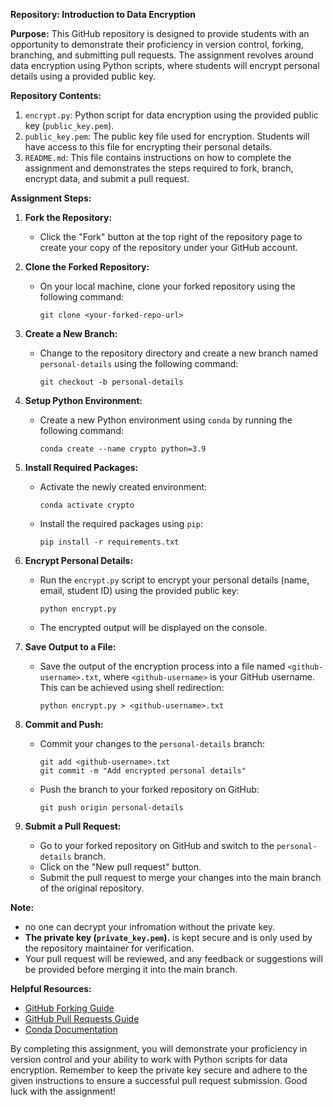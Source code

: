 **Repository: Introduction to Data Encryption**

**Purpose:**
This GitHub repository is designed to provide students with an opportunity to demonstrate their proficiency in version control, forking, branching, and submitting pull requests. The assignment revolves around data encryption using Python scripts, where students will encrypt personal details using a provided public key.

**Repository Contents:**
1. `encrypt.py`: Python script for data encryption using the provided public key (`public_key.pem`).
2. `public_key.pem`: The public key file used for encryption. Students will have access to this file for encrypting their personal details.
3. `README.md`: This file contains instructions on how to complete the assignment and demonstrates the steps required to fork, branch, encrypt data, and submit a pull request.

**Assignment Steps:**
1. **Fork the Repository:**
   - Click the "Fork" button at the top right of the repository page to create your copy of the repository under your GitHub account.

2. **Clone the Forked Repository:**
   - On your local machine, clone your forked repository using the following command:
     ```
     git clone <your-forked-repo-url>
     ```

3. **Create a New Branch:**
   - Change to the repository directory and create a new branch named `personal-details` using the following command:
     ```
     git checkout -b personal-details
     ```

4. **Setup Python Environment:**
   - Create a new Python environment using `conda` by running the following command:
     ```
     conda create --name crypto python=3.9
     ```

5. **Install Required Packages:**
   - Activate the newly created environment:
     ```
     conda activate crypto
     ```
   - Install the required packages using `pip`:
     ```
     pip install -r requirements.txt
     ```

6. **Encrypt Personal Details:**
   - Run the `encrypt.py` script to encrypt your personal details (name, email, student ID) using the provided public key:
     ```
     python encrypt.py
     ```
   - The encrypted output will be displayed on the console.

7. **Save Output to a File:**
   - Save the output of the encryption process into a file named `<github-username>.txt`, where `<github-username>` is your GitHub username. This can be achieved using shell redirection:
     ```
     python encrypt.py > <github-username>.txt
     ```

8. **Commit and Push:**
   - Commit your changes to the `personal-details` branch:
     ```
     git add <github-username>.txt
     git commit -m "Add encrypted personal details"
     ```
   - Push the branch to your forked repository on GitHub:
     ```
     git push origin personal-details
     ```

9. **Submit a Pull Request:**
   - Go to your forked repository on GitHub and switch to the `personal-details` branch.
   - Click on the "New pull request" button.
   - Submit the pull request to merge your changes into the main branch of the original repository.

**Note:**
- no one can decrypt your infromation without the private key.
- **The private key (`private_key.pem`).** is kept secure and is only used by the repository maintainer for verification.
- Your pull request will be reviewed, and any feedback or suggestions will be provided before merging it into the main branch.

**Helpful Resources:**
- [GitHub Forking Guide](https://docs.github.com/en/get-started/quickstart/fork-a-repo)
- [GitHub Pull Requests Guide](https://docs.github.com/en/get-started/quickstart/opening-a-pull-request)
- [Conda Documentation](https://docs.conda.io/projects/conda/en/latest/user-guide/tasks/manage-environments.html)

By completing this assignment, you will demonstrate your proficiency in version control and your ability to work with Python scripts for data encryption. Remember to keep the private key secure and adhere to the given instructions to ensure a successful pull request submission. Good luck with the assignment!